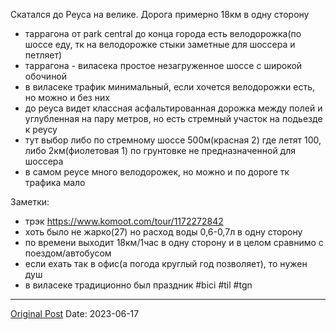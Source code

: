 Скатался до Реуса на велике. Дорога примерно 18км в одну сторону
- таррагона от park central до конца города есть велодорожка(по шоссе еду, тк на велодорожке стыки заметные для шоссера и петляет)
- таррагона - виласека простое незагруженное шоссе с широкой обочиной
- в виласеке трафик минимальный, если хочется велодорожки есть, но можно и без них
- до реуса видет классная асфальтированная дорожка между полей и углубленная на пару метров, но есть стремный участок на подьезде к реусу
- тут выбор либо по стремному шоссе 500м(красная 2) где летят 100, либо 2км(фиолетовая 1) по грунтовке не предназначенной для шоссера
- в самом реусе много велодорожек, но можно и по дороге тк трафика мало

Заметки:
- трэк https://www.komoot.com/tour/1172272842
- хоть было не жарко(27) но расход воды 0,6-0,7л в одну сторону
- по времени выходит 18км/1час в одну сторону и в целом сравнимо с поездом/автобусом 
- если ехать так в офис(а погода круглый год позволяет), то нужен душ
- в виласеке традиционно был праздник
#bici #til #tgn

---
[Original Post](https://t.me/lev2tarragona/1298)
Date: 2023-06-17
